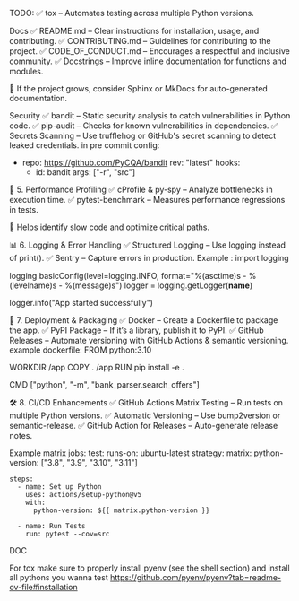 TODO:
✅ tox – Automates testing across multiple Python versions.

Docs
✅ README.md – Clear instructions for installation, usage, and contributing.
✅ CONTRIBUTING.md – Guidelines for contributing to the project.
✅ CODE_OF_CONDUCT.md – Encourages a respectful and inclusive community.
✅ Docstrings – Improve inline documentation for functions and modules.

📌 If the project grows, consider Sphinx or MkDocs for auto-generated documentation.


Security
✅ bandit – Static security analysis to catch vulnerabilities in Python code.
✅ pip-audit – Checks for known vulnerabilities in dependencies.
✅ Secrets Scanning – Use trufflehog or GitHub's secret scanning to detect leaked credentials.
in pre commit config:
- repo: https://github.com/PyCQA/bandit
  rev: "latest"
  hooks:
    - id: bandit
      args: ["-r", "src"]

🚀 5. Performance Profiling
✅ cProfile & py-spy – Analyze bottlenecks in execution time.
✅ pytest-benchmark – Measures performance regressions in tests.

📌 Helps identify slow code and optimize critical paths.

📊 6. Logging & Error Handling
✅ Structured Logging – Use logging instead of print().
✅ Sentry – Capture errors in production.
Example :
import logging

logging.basicConfig(level=logging.INFO, format="%(asctime)s - %(levelname)s - %(message)s")
logger = logging.getLogger(__name__)

logger.info("App started successfully")


📡 7. Deployment & Packaging
✅ Docker – Create a Dockerfile to package the app.
✅ PyPI Package – If it’s a library, publish it to PyPI.
✅ GitHub Releases – Automate versioning with GitHub Actions & semantic versioning.
example dockerfile:
FROM python:3.10

WORKDIR /app
COPY . /app
RUN pip install -e .

CMD ["python", "-m", "bank_parser.search_offers"]


🛠 8. CI/CD Enhancements
✅ GitHub Actions Matrix Testing – Run tests on multiple Python versions.
✅ Automatic Versioning – Use bump2version or semantic-release.
✅ GitHub Action for Releases – Auto-generate release notes.

Example matrix
jobs:
  test:
    runs-on: ubuntu-latest
    strategy:
      matrix:
        python-version: ["3.8", "3.9", "3.10", "3.11"]

    steps:
      - name: Set up Python
        uses: actions/setup-python@v5
        with:
          python-version: ${{ matrix.python-version }}

      - name: Run Tests
        run: pytest --cov=src


DOC

For tox make sure to properly install pyenv (see the shell section) and install all pythons you wanna test
https://github.com/pyenv/pyenv?tab=readme-ov-file#installation